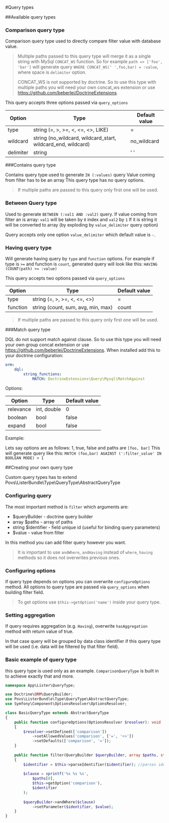 #Query types

##Available query types

### Comparison query type

Comparison query type used to directly compare filter value with database value.

>Multiple paths passed to this query type will merge it as a single string with MySql `CONCAT_WS` function.
>So for example `path => ['foo', 'bar']` will generate query `WHERE CONCAT_WS(' ',foo,bar) = :value`, where space is `delimiter` option.
>
>CONCAT_WS is not supported by doctrine. So to use this type with multiple paths you will need your own concat_ws extension or use https://github.com/beberlei/DoctrineExtensions.
 


This query accepts three options passed via `query_options`

Option | Type | Default value 
--- | --- | ---
type | string (=, >, >=, <, <=, <>, LIKE) | = 
wildcard | string (no_wildcard, wildcard_start, wildcard_end, wildcard) | no_wildcard 
delimiter | string | ' '

###Contains query type

Contains query type used to generate `IN (:values)` query
Value coming from filter has to be an array
This query type has no query options.

> If multiple paths are passed to this query only first one will be used.

### Between Query type 

Used to generate `BETWEEN (:val1 AND :val2)` query.
If value coming from filter an is array: `val1` will be taken by `0` index and `val2` by `1`
If it is string it will be converted to array (by exploding by `value_delimiter` query option)

Query accepts only one option `value_delimiter` which default value is `-`.

### Having query type

Will generate having query by `type` and `function` options.
For example if type is `>=` and function is `count`, generated query will look like this: `HAVING (COUNT(path) >= :value)`

This query accepts two options passed via `query_options`

Option | Type | Default value 
--- | --- | ---
type | string (=, >, >=, <, <=, <>) | = 
function | string (count, sum, avg, min, max) | count

> If multiple paths are passed to this query only first one will be used.

###Match query type

DQL do not support match against clause. So to use this type you will need your own group concat extension or use https://github.com/beberlei/DoctrineExtensions.
When installed add this to your doctrine configuration:

````yaml
orm:
    dql:
        string_functions:
            MATCH: DoctrineExtensions\Query\Mysql\MatchAgainst
````

Options:

Option | Type | Default value 
--- | --- | --- 
relevance | int, double | 0  
boolean | bool | false 
expand | bool | false

Example:

Lets say options are as follows: 1, true, false and paths are `[foo, bar]`
This will generate query like this: `MATCH (foo,bar) AGAINST (':filter_value' IN BOOLEAN MODE) > 1`


##Creating your own query type

Custom query types has to extend Povs\ListerBundle\Type\QueryType\AbstractQueryType  

### Configuring query 
The most important method is `filter` which arguments are:
 - $queryBuilder - doctrine query builder
 - array $paths - array of paths 
 - string $identifier - field unique id (useful for binding query parameters)
 - $value - value from filter
 
In this method you can add filter query however you want.

> It is important to use `andWhere`, `andHaving` instead of `where`, `having` methods so it does not overwrites previous ones.
 
### Configuring options

If query type depends on options you can overwrite `configureOptions` method.
All options to query type are passed via `query_options` when building filter field.

> To get options use `$this->getOption('name')` inside your query type.

### Setting aggregation

If query requires aggregation (e.g. `Having`), overwrite `hasAggregation` method with return value of true.

In that case query will be grouped by data class identifier if this query type will be used (i.e. data will be filtered by that filter field).

### Basic example of query type

this query type is used only as an example. `ComparisonQueryType` is built in to achieve exactly that and more.

````php 
namespace App\Lister\QueryType;

use Doctrine\ORM\QueryBuilder;
use Povs\ListerBundle\Type\QueryType\AbstractQueryType;
use Symfony\Component\OptionsResolver\OptionsResolver;

class BasicQueryType extends AbstractQueryType
{
    public function configureOptions(OptionsResolver $resolver): void
    {
        $resolver->setDefined(['comparison'])
            ->setAllowedValues('comparison', ['=', '<>'])
            ->setDefaults(['comparison', '=']);
    }
    
    public function filter(QueryBuilder $queryBuilder, array $paths, string $identifier, $value): void
    {
        $identifier = $this->parseIdentifier($identifier); //parses identifier to :identifier
        
        $clause = sprintf('%s %s %s', 
            $paths[0], 
            $this->getOption('comparison'), 
            $identifier
        );
        
        $queryBuilder->andWhere($clause)
            ->setParameter($identifier, $value);
    }
}
````